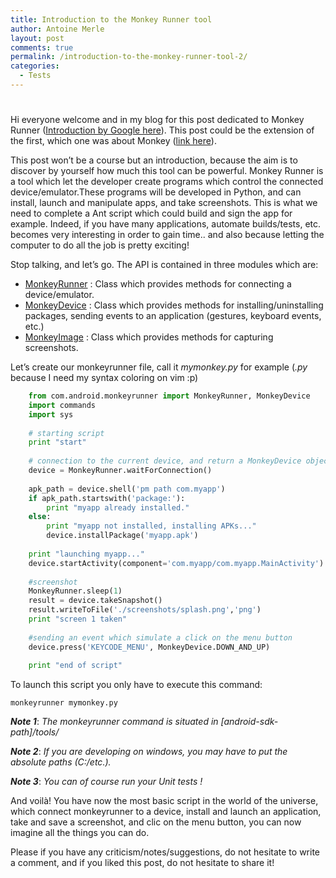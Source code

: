 ```yaml
---
title: Introduction to the Monkey Runner tool
author: Antoine Merle
layout: post
comments: true
permalink: /introduction-to-the-monkey-runner-tool-2/
categories:
  - Tests
---
```

# 

Hi everyone welcome and in my blog for this post dedicated to Monkey Runner ([Introduction by Google here][1]). This post could be the extension of the first, which one was about Monkey ([link here][2]).   
  
This post won’t be a course but an introduction, because the aim is to discover by yourself how much this tool can be powerful. Monkey Runner is a tool which let the developer create programs which control the connected device/emulator.These programs will be developed in Python, and can install, launch and manipulate apps, and take screenshots. This is what we need to complete a Ant script which could build and sign the app for example. Indeed, if you have many applications, automate builds/tests, etc. becomes very interesting in order to gain time.. and also because letting the computer to do all the job is pretty exciting!   
<!-- more -->  
Stop talking, and let’s go. The API is contained in three modules which are:

 [1]: http://developer.android.com/tools/help/monkeyrunner_concepts.html
 [2]: http://antoine-merle.com/monkey-tool/

*   [MonkeyRunner][3] : Class which provides methods for connecting a device/emulator.
*   [MonkeyDevice][4] : Class which provides methods for installing/uninstalling packages, sending events to an application (gestures, keyboard events, etc.)
*   [MonkeyImage][5] : Class which provides methods for capturing screenshots.

 [3]: http://developer.android.com/tools/help/MonkeyRunner.html "MonkeyRunner"
 [4]: http://developer.android.com/tools/help/MonkeyDevice.html "MonkeyDevice"
 [5]: http://developer.android.com/tools/help/MonkeyImage.html

Let’s create our monkeyrunner file, call it *mymonkey.py* for example (*.py* because I need my syntax coloring on vim :p)
```python
    from com.android.monkeyrunner import MonkeyRunner, MonkeyDevice
    import commands
    import sys
     
    # starting script
    print "start"
     
    # connection to the current device, and return a MonkeyDevice object
    device = MonkeyRunner.waitForConnection()
     
    apk_path = device.shell('pm path com.myapp')
    if apk_path.startswith('package:'):
        print "myapp already installed."
    else:
        print "myapp not installed, installing APKs..."
        device.installPackage('myapp.apk')
     
    print "launching myapp..."
    device.startActivity(component='com.myapp/com.myapp.MainActivity')
     
    #screenshot
    MonkeyRunner.sleep(1)
    result = device.takeSnapshot()
    result.writeToFile('./screenshots/splash.png','png')
    print "screen 1 taken"
     
    #sending an event which simulate a click on the menu button
    device.press('KEYCODE_MENU', MonkeyDevice.DOWN_AND_UP)
     
    print "end of script"
```
To launch this script you only have to execute this command:

    monkeyrunner mymonkey.py

***Note 1***: *The monkeyrunner command is situated in [android-sdk-path]/tools/*   
  
***Note 2***: *If you are developing on windows, you may have to put the absolute paths (C:/etc.).*   
  
***Note 3***: *You can of course run your Unit tests !*  
  
And voilà! You have now the most basic script in the world of the universe, which connect monkeyrunner to a device, install and launch an application, take and save a screenshot, and clic on the menu button, you can now imagine all the things you can do.   
  
Please if you have any criticism/notes/suggestions, do not hesitate to write a comment, and if you liked this post, do not hesitate to share it!

